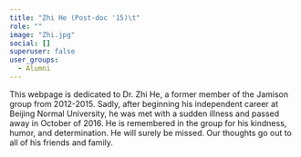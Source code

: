 ```yaml
---
title: "Zhi He (Post-doc '15)\t"
role: ""
image: "Zhi.jpg"
social: []
superuser: false
user_groups:
  - Alumni
---
```

This webpage is dedicated to Dr. Zhi He, a former member of the Jamison group from 2012-2015. Sadly, after beginning his independent career at Beijing Normal University, he was met with a sudden illness and passed away in October of 2016. He is remembered in the group for his kindness, humor, and determination. He will surely be missed. Our thoughts go out to all of his friends and family.
